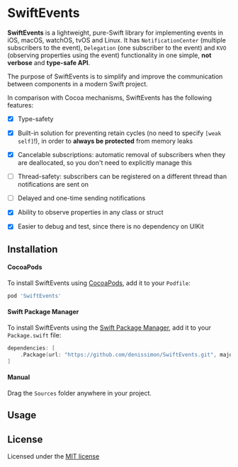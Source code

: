 SwiftEvents
===========

**SwiftEvents** is a lightweight, pure-Swift library for implementing events in iOS, macOS, watchOS, tvOS and Linux. It has `NotificationCenter` (multiple subscribers to the event), `Delegation` (one subscriber to the event) and `KVO` (observing properties using the event) functionality in one simple, **not verbose** and **type-safe API**. 

The purpose of SwiftEvents is to simplify and improve the communication between components in a modern Swift project.

In comparison with Cocoa mechanisms, SwiftEvents has the following features:

- [x] Type-safety

- [x] Built-in solution for preventing retain cycles (no need to specify `[weak self]`!), in order to **always be protected** from memory leaks

- [x] Cancelable subscriptions: automatic removal of subscribers when they are deallocated, so you don't need to explicitly manage this

- [ ] Thread-safety: subscribers can be registered on a different thread than notifications are sent on

- [ ] Delayed and one-time sending notifications

- [x] Ability to observe properties in any class or struct

- [x] Easier to debug and test, since there is no dependency on UIKit

Installation
------------

#### CocoaPods

To install SwiftEvents using [CocoaPods](https://cocoapods.org), add it to your `Podfile`:

```ruby
pod 'SwiftEvents'
```

#### Swift Package Manager

To install SwiftEvents using the [Swift Package Manager](https://swift.org/package-manager), add it to your `Package.swift` file:

```swift
dependencies: [
    .Package(url: "https://github.com/denissimon/SwiftEvents.git", majorVersion: 0)
]
```

#### Manual

Drag the `Sources` folder anywhere in your project.

Usage
-----

License
-------

Licensed under the [MIT license](https://github.com/denissimon/SwiftEvents/blob/master/LICENSE)
